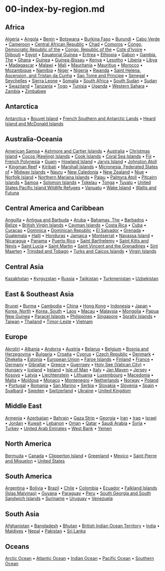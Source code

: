 
# 00-index-by-region.md


## Africa

[Algeria](ag.md) &bull; [Angola](ao.md) &bull; [Benin](bn.md) &bull; [Botswana](bc.md) &bull; [Burkina Faso](uv.md) &bull; [Burundi](by.md) &bull; [Cabo Verde](cv.md) &bull; [Cameroon](cm.md) &bull; [Central African Republic](ct.md) &bull; [Chad](cd.md) &bull; [Comoros](cn.md) &bull; [Congo, Democratic Republic of the](cg.md) &bull; [Congo, Republic of the](cf.md) &bull; [Cote d'Ivoire](iv.md) &bull; [Djibouti](dj.md) &bull; [Egypt](eg.md) &bull; [Equatorial Guinea](ek.md) &bull; [Eritrea](er.md) &bull; [Ethiopia](et.md) &bull; [Gabon](gb.md) &bull; [Gambia, The](ga.md) &bull; [Ghana](gh.md) &bull; [Guinea](gv.md) &bull; [Guinea-Bissau](pu.md) &bull; [Kenya](ke.md) &bull; [Lesotho](lt.md) &bull; [Liberia](li.md) &bull; [Libya](ly.md) &bull; [Madagascar](ma.md) &bull; [Malawi](mi.md) &bull; [Mali](ml.md) &bull; [Mauritania](mr.md) &bull; [Mauritius](mp.md) &bull; [Morocco](mo.md) &bull; [Mozambique](mz.md) &bull; [Namibia](wa.md) &bull; [Niger](ng.md) &bull; [Nigeria](ni.md) &bull; [Rwanda](rw.md) &bull; [Saint Helena, Ascension, and Tristan da Cunha](sh.md) &bull; [Sao Tome and Principe](tp.md) &bull; [Senegal](sg.md) &bull; [Seychelles](se.md) &bull; [Sierra Leone](sl.md) &bull; [Somalia](so.md) &bull; [South Africa](sf.md) &bull; [South Sudan](od.md) &bull; [Sudan](su.md) &bull; [Swaziland](wz.md) &bull; [Tanzania](tz.md) &bull; [Togo](to.md) &bull; [Tunisia](ts.md) &bull; [Uganda](ug.md) &bull; [Western Sahara](wi.md) &bull; [Zambia](za.md) &bull; [Zimbabwe](zi.md)

## Antarctica

[Antarctica](ay.md) &bull; [Bouvet Island](bv.md) &bull; [French Southern and Antarctic Lands](fs.md) &bull; [Heard Island and McDonald Islands](hm.md)

## Australia-Oceania

[American Samoa](aq.md) &bull; [Ashmore and Cartier Islands](at.md) &bull; [Australia](as.md) &bull; [Christmas Island](kt.md) &bull; [Cocos (Keeling) Islands](ck.md) &bull; [Cook Islands](cw.md) &bull; [Coral Sea Islands](cr.md) &bull; [Fiji](fj.md) &bull; [French Polynesia](fp.md) &bull; [Guam](gq.md) &bull; [Howland Island](hq.md) &bull; [Jarvis Island](dq.md) &bull; [Johnston Atoll](jq.md) &bull; [Kingman Reef](kq.md) &bull; [Kiribati](kr.md) &bull; [Marshall Islands](rm.md) &bull; [Micronesia, Federated States of](fm.md) &bull; [Midway Islands](mq.md) &bull; [Nauru](nr.md) &bull; [New Caledonia](nc.md) &bull; [New Zealand](nz.md) &bull; [Niue](ne.md) &bull; [Norfolk Island](nf.md) &bull; [Northern Mariana Islands](cq.md) &bull; [Palau](ps.md) &bull; [Palmyra Atoll](lq.md) &bull; [Pitcairn Islands](pc.md) &bull; [Samoa](ws.md) &bull; [Solomon Islands](bp.md) &bull; [Tokelau](tl.md) &bull; [Tonga](tn.md) &bull; [Tuvalu](tv.md) &bull; [United States Pacific Island Wildlife Refuges](um.md) &bull; [Vanuatu](nh.md) &bull; [Wake Island](wq.md) &bull; [Wallis and Futuna](wf.md)

## Central America and Caribbean

[Anguilla](av.md) &bull; [Antigua and Barbuda](ac.md) &bull; [Aruba](aa.md) &bull; [Bahamas, The](bf.md) &bull; [Barbados](bb.md) &bull; [Belize](bh.md) &bull; [British Virgin Islands](vi.md) &bull; [Cayman Islands](cj.md) &bull; [Costa Rica](cs.md) &bull; [Cuba](cu.md) &bull; [Curacao](cc.md) &bull; [Dominica](do.md) &bull; [Dominican Republic](dr.md) &bull; [El Salvador](es.md) &bull; [Grenada](gj.md) &bull; [Guatemala](gt.md) &bull; [Haiti](ha.md) &bull; [Honduras](ho.md) &bull; [Jamaica](jm.md) &bull; [Montserrat](mh.md) &bull; [Navassa Island](bq.md) &bull; [Nicaragua](nu.md) &bull; [Panama](pm.md) &bull; [Puerto Rico](rq.md) &bull; [Saint Barthelemy](tb.md) &bull; [Saint Kitts and Nevis](sc.md) &bull; [Saint Lucia](st.md) &bull; [Saint Martin](rn.md) &bull; [Saint Vincent and the Grenadines](vc.md) &bull; [Sint Maarten](sk.md) &bull; [Trinidad and Tobago](td.md) &bull; [Turks and Caicos Islands](tk.md) &bull; [Virgin Islands](vq.md)

## Central Asia

[Kazakhstan](kz.md) &bull; [Kyrgyzstan](kg.md) &bull; [Russia](rs.md) &bull; [Tajikistan](ti.md) &bull; [Turkmenistan](tx.md) &bull; [Uzbekistan](uz.md)

## East & Southeast Asia

[Brunei](bx.md) &bull; [Burma](bm.md) &bull; [Cambodia](cb.md) &bull; [China](ch.md) &bull; [Hong Kong](hk.md) &bull; [Indonesia](id.md) &bull; [Japan](ja.md) &bull; [Korea, North](kn.md) &bull; [Korea, South](ks.md) &bull; [Laos](la.md) &bull; [Macau](mc.md) &bull; [Malaysia](my.md) &bull; [Mongolia](mg.md) &bull; [Papua New Guinea](pp.md) &bull; [Paracel Islands](pf.md) &bull; [Philippines](rp.md) &bull; [Singapore](sn.md) &bull; [Spratly Islands](pg.md) &bull; [Taiwan](tw.md) &bull; [Thailand](th.md) &bull; [Timor-Leste](tt.md) &bull; [Vietnam](vm.md)

## Europe

[Akrotiri](ax.md) &bull; [Albania](al.md) &bull; [Andorra](an.md) &bull; [Austria](au.md) &bull; [Belarus](bo.md) &bull; [Belgium](be.md) &bull; [Bosnia and Herzegovina](bk.md) &bull; [Bulgaria](bu.md) &bull; [Croatia](hr.md) &bull; [Cyprus](cy.md) &bull; [Czech Republic](ez.md) &bull; [Denmark](da.md) &bull; [Dhekelia](dx.md) &bull; [Estonia](en.md) &bull; [European Union](ee.md) &bull; [Faroe Islands](fo.md) &bull; [Finland](fi.md) &bull; [France](fr.md) &bull; [Germany](gm.md) &bull; [Gibraltar](gi.md) &bull; [Greece](gr.md) &bull; [Guernsey](gk.md) &bull; [Holy See (Vatican City)](vt.md) &bull; [Hungary](hu.md) &bull; [Iceland](ic.md) &bull; [Ireland](ei.md) &bull; [Isle of Man](im.md) &bull; [Italy](it.md) &bull; [Jan Mayen](jn.md) &bull; [Jersey](je.md) &bull; [Kosovo](kv.md) &bull; [Latvia](lg.md) &bull; [Liechtenstein](ls.md) &bull; [Lithuania](lh.md) &bull; [Luxembourg](lu.md) &bull; [Macedonia](mk.md) &bull; [Malta](mt.md) &bull; [Moldova](md.md) &bull; [Monaco](mn.md) &bull; [Montenegro](mj.md) &bull; [Netherlands](nl.md) &bull; [Norway](no.md) &bull; [Poland](pl.md) &bull; [Portugal](po.md) &bull; [Romania](ro.md) &bull; [San Marino](sm.md) &bull; [Serbia](ri.md) &bull; [Slovakia](lo.md) &bull; [Slovenia](si.md) &bull; [Spain](sp.md) &bull; [Svalbard](sv.md) &bull; [Sweden](sw.md) &bull; [Switzerland](sz.md) &bull; [Ukraine](up.md) &bull; [United Kingdom](uk.md)

## Middle East

[Armenia](am.md) &bull; [Azerbaijan](aj.md) &bull; [Bahrain](ba.md) &bull; [Gaza Strip](gz.md) &bull; [Georgia](gg.md) &bull; [Iran](ir.md) &bull; [Iraq](iz.md) &bull; [Israel](is.md) &bull; [Jordan](jo.md) &bull; [Kuwait](ku.md) &bull; [Lebanon](le.md) &bull; [Oman](mu.md) &bull; [Qatar](qa.md) &bull; [Saudi Arabia](sa.md) &bull; [Syria](sy.md) &bull; [Turkey](tu.md) &bull; [United Arab Emirates](ae.md) &bull; [West Bank](we.md) &bull; [Yemen](ym.md)

## North America

[Bermuda](bd.md) &bull; [Canada](ca.md) &bull; [Clipperton Island](ip.md) &bull; [Greenland](gl.md) &bull; [Mexico](mx.md) &bull; [Saint Pierre and Miquelon](sb.md) &bull; [United States](us.md)

## South America

[Argentina](ar.md) &bull; [Bolivia](bl.md) &bull; [Brazil](br.md) &bull; [Chile](ci.md) &bull; [Colombia](co.md) &bull; [Ecuador](ec.md) &bull; [Falkland Islands (Islas Malvinas)](fk.md) &bull; [Guyana](gy.md) &bull; [Paraguay](pa.md) &bull; [Peru](pe.md) &bull; [South Georgia and South Sandwich Islands](sx.md) &bull; [Suriname](ns.md) &bull; [Uruguay](uy.md) &bull; [Venezuela](ve.md)

## South Asia

[Afghanistan](af.md) &bull; [Bangladesh](bg.md) &bull; [Bhutan](bt.md) &bull; [British Indian Ocean Territory](io.md) &bull; [India](in.md) &bull; [Maldives](mv.md) &bull; [Nepal](np.md) &bull; [Pakistan](pk.md) &bull; [Sri Lanka](ce.md)

## Oceans

[Arctic Ocean](xq.md) &bull; [Atlantic Ocean](zh.md) &bull; [Indian Ocean](xo.md) &bull; [Pacific Ocean](zn.md) &bull; [Southern Ocean](oo.md)
